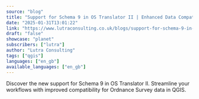 ```yaml
---
source: "blog"
title: "Support for Schema 9 in OS Translator II | Enhanced Data Compatibility"
date: "2025-01-31T13:01:22"
link: "https://www.lutraconsulting.co.uk/blogs/support-for-schema-9-in-os-translator-ii?utm_source=qgis"
draft: "false"
showcase: "planet"
subscribers: ["lutra"]
author: "Lutra Consulting"
tags: ["qgis"]
languages: ["en_gb"]
available_languages: ["en_gb"]
---
```


Discover the new support for Schema 9 in OS Translator II. Streamline your workflows with improved compatibility for Ordnance Survey data in QGIS.
